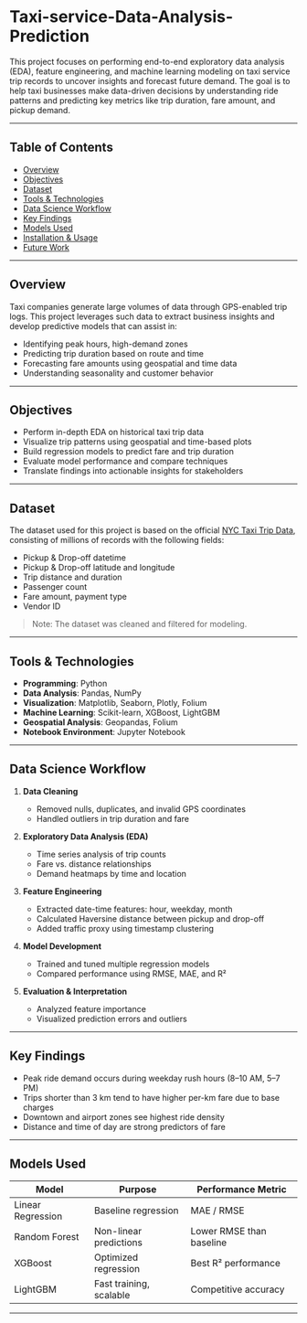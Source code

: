 # Taxi-service-Data-Analysis-Prediction

This project focuses on performing end-to-end exploratory data analysis (EDA), feature engineering, and machine learning modeling on taxi service trip records to uncover insights and forecast future demand. The goal is to help taxi businesses make data-driven decisions by understanding ride patterns and predicting key metrics like trip duration, fare amount, and pickup demand.

---

## Table of Contents

- [Overview](#overview)
- [Objectives](#objectives)
- [Dataset](#dataset)
- [Tools & Technologies](#tools--technologies)
- [Data Science Workflow](#data-science-workflow)
- [Key Findings](#key-findings)
- [Models Used](#models-used)
- [Installation & Usage](#installation--usage)
- [Future Work](#future-work)


---

## Overview

Taxi companies generate large volumes of data through GPS-enabled trip logs. This project leverages such data to extract business insights and develop predictive models that can assist in:

- Identifying peak hours, high-demand zones  
- Predicting trip duration based on route and time  
- Forecasting fare amounts using geospatial and time data  
- Understanding seasonality and customer behavior  

---

## Objectives

- Perform in-depth EDA on historical taxi trip data  
- Visualize trip patterns using geospatial and time-based plots  
- Build regression models to predict fare and trip duration  
- Evaluate model performance and compare techniques  
- Translate findings into actionable insights for stakeholders  

---

## Dataset

The dataset used for this project is based on the official [NYC Taxi Trip Data](https://www.nyc.gov/site/tlc/about/tlc-trip-record-data.page), consisting of millions of records with the following fields:

- Pickup & Drop-off datetime  
- Pickup & Drop-off latitude and longitude  
- Trip distance and duration  
- Passenger count  
- Fare amount, payment type  
- Vendor ID  

> Note: The dataset was cleaned and filtered for modeling.

---

## Tools & Technologies

- **Programming**: Python  
- **Data Analysis**: Pandas, NumPy  
- **Visualization**: Matplotlib, Seaborn, Plotly, Folium  
- **Machine Learning**: Scikit-learn, XGBoost, LightGBM  
- **Geospatial Analysis**: Geopandas, Folium  
- **Notebook Environment**: Jupyter Notebook  

---

## Data Science Workflow

1. **Data Cleaning**  
   - Removed nulls, duplicates, and invalid GPS coordinates  
   - Handled outliers in trip duration and fare  

2. **Exploratory Data Analysis (EDA)**  
   - Time series analysis of trip counts  
   - Fare vs. distance relationships  
   - Demand heatmaps by time and location  

3. **Feature Engineering**  
   - Extracted date-time features: hour, weekday, month  
   - Calculated Haversine distance between pickup and drop-off  
   - Added traffic proxy using timestamp clustering  

4. **Model Development**  
   - Trained and tuned multiple regression models  
   - Compared performance using RMSE, MAE, and R²  

5. **Evaluation & Interpretation**  
   - Analyzed feature importance  
   - Visualized prediction errors and outliers  

---

## Key Findings

- Peak ride demand occurs during weekday rush hours (8–10 AM, 5–7 PM)  
- Trips shorter than 3 km tend to have higher per-km fare due to base charges  
- Downtown and airport zones see highest ride density  
- Distance and time of day are strong predictors of fare  

---

## Models Used

| Model         | Purpose                   | Performance Metric      |
|---------------|----------------------------|--------------------------|
| Linear Regression | Baseline regression     | MAE / RMSE               |
| Random Forest    | Non-linear predictions  | Lower RMSE than baseline |
| XGBoost          | Optimized regression    | Best R² performance      |
| LightGBM         | Fast training, scalable | Competitive accuracy     |

---
